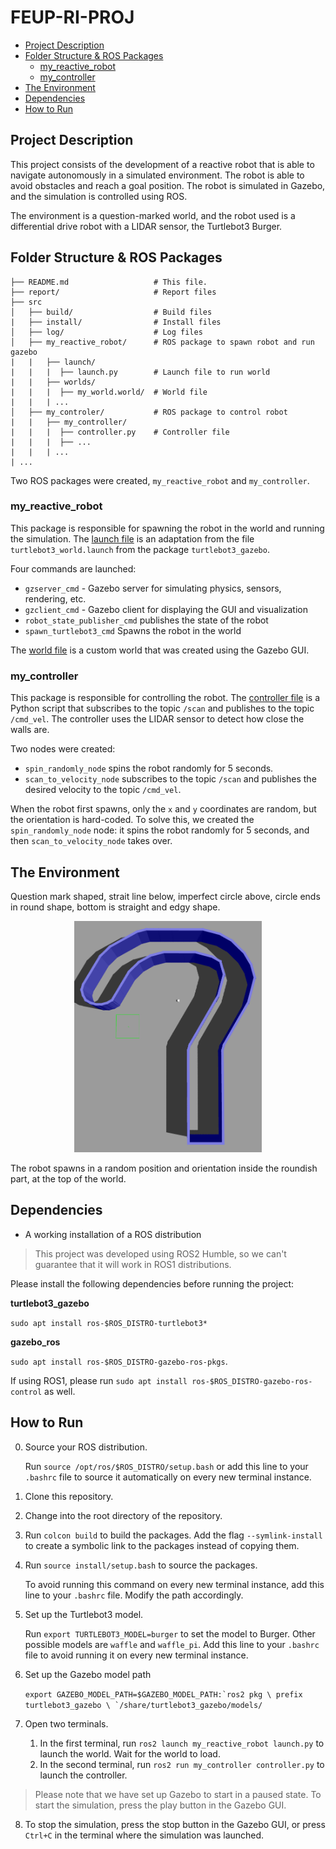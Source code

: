 <h1> FEUP-RI-PROJ </h1>

- [Project Description](#project-description)
- [Folder Structure \& ROS Packages](#folder-structure--ros-packages)
  - [my\_reactive\_robot](#my_reactive_robot)
  - [my\_controller](#my_controller)
- [The Environment](#the-environment)
- [Dependencies](#dependencies)
- [How to Run](#how-to-run)

## Project Description

This project consists of the development of a reactive robot that is able to navigate autonomously in a simulated environment. The robot is able to avoid obstacles and reach a goal position. The robot is simulated in Gazebo, and the simulation is controlled using ROS.

The environment is a question-marked world, and the robot used is a differential drive robot with a LIDAR sensor, the Turtlebot3 Burger.

## Folder Structure & ROS Packages

```
├── README.md                   # This file.
├── report/                     # Report files
├── src
│   ├── build/                  # Build files
|   ├── install/                # Install files
│   ├── log/                    # Log files
│   ├── my_reactive_robot/      # ROS package to spawn robot and run gazebo
|   |   ├── launch/
|   |   |  ├── launch.py        # Launch file to run world
|   |   ├── worlds/
|   |   |  ├── my_world.world/  # World file
|   |   | ...
│   ├── my_controler/           # ROS package to control robot
|   |   ├── my_controller/
|   |   |  ├── controller.py    # Controller file
|   |   |  ├── ...
|   |   | ...
| ...
```

Two ROS packages were created, `my_reactive_robot` and `my_controller`.

### my_reactive_robot

This package is responsible for spawning the robot in the world and running the simulation. The [launch file](assign1/src/my_reactive_robot/launch/launch.py) is an adaptation from the file `turtlebot3_world.launch` from the package `turtlebot3_gazebo`.

Four commands are launched:

- `gzserver_cmd`  - Gazebo server for simulating physics, sensors, rendering, etc.
- `gzclient_cmd`  - Gazebo client for displaying the GUI and visualization
- `robot_state_publisher_cmd` publishes the state of the robot
- `spawn_turtlebot3_cmd` Spawns the robot in the world

The [world file](assign1/src/my_reactive_robot/worlds/my_world.world) is a custom world that was created using the Gazebo GUI.

### my_controller

This package is responsible for controlling the robot. The [controller file](assign1/src/my_controller/my_controller/controller.py) is a Python script that subscribes to the topic `/scan` and publishes to the topic `/cmd_vel`. The controller uses the LIDAR sensor to detect how close the walls are.

Two nodes were created:

- `spin_randomly_node` spins the robot randomly for 5 seconds.
- `scan_to_velocity_node` subscribes to the topic `/scan` and publishes the desired velocity to the topic `/cmd_vel`.

When the robot first spawns, only the `x` and `y` coordinates are random, but the orientation is hard-coded. To solve this, we created the `spin_randomly_node` node: it spins the robot randomly for 5 seconds, and then `scan_to_velocity_node` takes over.

## The Environment

Question mark shaped, strait line below, imperfect circle above, circle ends in round shape, bottom is straight and edgy shape.

<p align="center">
  <img src="assign1/report/images/world.png" width="300" title="World">
</p>

The robot spawns in a random position and orientation inside the roundish part, at the top of the world.

## Dependencies

- A working installation of a ROS distribution

> This project was developed using ROS2 Humble, so we can't guarantee that it will work in ROS1 distributions.

Please install the following dependencies before running the project:

**turtlebot3_gazebo**

`sudo apt install ros-$ROS_DISTRO-turtlebot3*`

**gazebo_ros**

`sudo apt install ros-$ROS_DISTRO-gazebo-ros-pkgs`.

If using ROS1, please run `sudo apt install ros-$ROS_DISTRO-gazebo-ros-control` as well.

## How to Run

0. Source your ROS distribution.

    Run `source /opt/ros/$ROS_DISTRO/setup.bash` or add this line to your `.bashrc` file to source it automatically on every new terminal instance.

1. Clone this repository.
2. Change into the root directory of the repository.
3. Run `colcon build` to build the packages. Add the flag `--symlink-install` to create a symbolic link to the packages instead of copying them.
4. Run `source install/setup.bash` to source the packages.

    To avoid running this command on every new terminal instance, add this line to your `.bashrc` file. Modify the path accordingly.

5. Set up the Turtlebot3 model.

    Run `export TURTLEBOT3_MODEL=burger` to set the model to Burger. Other possible models are `waffle` and `waffle_pi`. Add this line to your `.bashrc` file to avoid running it on every new terminal instance.

6. Set up the Gazebo model path

    ```export GAZEBO_MODEL_PATH=$GAZEBO_MODEL_PATH:`ros2 pkg \ prefix turtlebot3_gazebo \
    `/share/turtlebot3_gazebo/models/```

7. Open two terminals.
   1. In the first terminal, run `ros2 launch my_reactive_robot launch.py` to launch the world. Wait for the world to load.
   2. In the second terminal, run `ros2 run my_controller controller.py` to launch the controller.

> Please note that we have set up Gazebo to start in a paused state. To start the simulation, press the play button in the Gazebo GUI.

8. To stop the simulation, press the stop button in the Gazebo GUI, or press `Ctrl+C` in the terminal where the simulation was launched.
